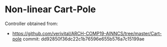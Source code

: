 # Non-linear Cart-Pole

Controller obtained from:
- https://github.com/verivital/ARCH-COMP19-AINNCS/tree/master/Cart-pole commit: dd92850f36dc22c1b76596e655b576a7c15199ae
